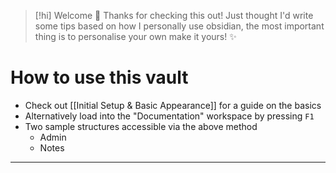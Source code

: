 
> [!hi] Welcome 🎉
> Thanks for checking this out! Just thought I'd write some tips based on how I personally use obsidian, the most important thing is to personalise your own make it yours! ✨

# How to use this vault 

- Check out [[Initial Setup & Basic Appearance]] for a guide on the basics
- Alternatively load into the "Documentation" workspace by pressing `F1`
- Two sample structures accessible via the above method
	- Admin
	- Notes

___